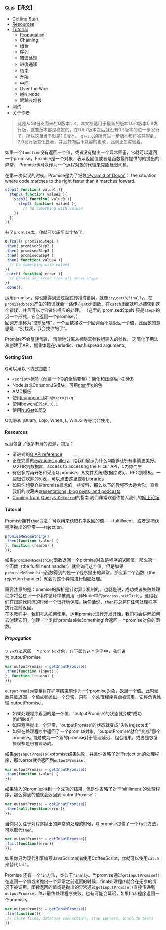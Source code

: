 ### Q.js【译文】

* [Getting Start](#getting-start)
* [Resources](#resources)
* [Tutorial](#tutorial)
  * [Propagation](#propagation)
  * Chaining
  * 组合
  * 序列
  * 错误处理
  * 进度通知
  * 结束
  * 开始
  * 中间
  * Over the Wire
  * 适配Node
  * 跟踪长堆栈
*  测试
* 关于作者



> 这是从Git分支而来的Q版本`1.0`。本文档适用于最新的版本1.0和版本0.9发行版，这些版本都是稳定的，在0.9.7版本之后就没有0.9版本的进一步发行了，所以这相当于就是1.0版本。
> `q@~1.0`的所有进一步版本都将被兼容到。2.0发行版变化显著，并且其向后不兼容的更改，此刻正在实验着。 <br>

如果一个`function`没有返回一个值，或者没有抛出一个异常阻塞，它就可以返回一个promise。Promise是一个对象，表示返回值或者是函数最终提供的的抛出的异常。
Promise也可以作为一个[远程对象](https://github.com/kriskowal/q-connection)的代理来克服延迟问题。  <br>

在第一次实现的时候，Promise是为了拯救[“Pyramid of Doom”](http://calculist.org/blog/2011/12/14/why-coroutines-wont-work-on-the-web/)： the situation where code marches to the right faster
than it marches forward.  <br>
```javascript
step1( function( value1 ){
  step2( function( value2 ){
    step3( function( value3 ){
      step4( function( value4 ){ 
        // Do something with value4
    })
  })
})
```
有了promise库，你就可以压平金字塔了。
```javascript
Q.fcall( promisedStep1 )
.then( promisedStep2 )
.then( promisedStep3 )
.then( promisedStep4 )
.then( function( value4 ){
  // Do something with value4
})
.catch( function( error ){
  // Handle any error from all above steps
})
.done();
```
运用promise，你也能得到通过隐式传播的错误，就像`try`,`catch`,`finally`。在`promisedStep1`产生的错误就会一路传向`catch`函数，在`catch`里面就可以捕获到这个错误，并且可以对它做出相应的处理。
（这里的'promisedStpeN'只是`stepN`的另一个形式，它会返回一个promise。） <br>
回调方法称为“控制反转”，一个函数接收一个回调而不是返回一个值，此函数的意思是：“别找我，我会找你的了”。 <br>

Promise不会[反转](http://www.slideshare.net/domenicdenicola/callbacks-promises-and-coroutines-oh-my-the-evolution-of-asynchronicity-in-javascript)倒转，
清晰地分离从控制流参数组输入的参数。
这简化了用法和创建了API，侧重体现在variadic、rest和spread arguments。  

#### Getting Start
Q可以用以下方式加载：
* `<script>`标签（创建一个Q的全局变量）：简化和压缩后 ~2.5KB 
* Node.js或CommonJS模块，可用[npm](https://www.npmjs.com/)里[q](https://www.npmjs.com/package/q)的包
* AMD模板
* 使用[component](https://github.com/componentjs/component)如同`microjs/q`
* 使用[bower](https://bower.io/)如同`q#1.0.1`
* 使用[NuGet](http://www.nuget.org/)如同[Q](https://www.nuget.org/packages/q)

Q能够和 jQuery, Dojo, When.js, WinJS,等等混合使用。



#### Resources
[wiki](https://github.com/kriskowal/q/wiki)包含了很多有用的资源，包括：
* 渐进式的[Q API reference](https://github.com/kriskowal/q/wiki/API-Reference)
* 正在完善的[examples gallery](https://github.com/kriskowal/q/wiki/Examples-Gallery)，给我们展示为什么Q能够让所有事情更美好。从XHR到数据库，access to accessing the Flickr API，Q为你而生
* 有很多库再开发和采用Q promise，从文件系统/数据库访问、RPC到模板。一些很受欢迎的列表，可以点击这里查看[Libraries](https://github.com/kriskowal/q/wiki/Libraries)
* 如果你想要介绍promise概念的一些资料，那么以下的教程不大适合你，查看我们的收藏夹[presentations, blog posts, and podcasts](https://github.com/kriskowal/q/wiki/General-Promise-Resources)
* [Coming from jQuery`$.Deferred`](https://github.com/kriskowal/q/wiki/Coming-from-jQuery)的指南
我们非常欢迎你加入我们的[网上论坛](https://groups.google.com/forum/#!forum/q-continuum)


#### Tutorial
Promise拥有`then`方法：可以用来获取程序返回的值——fulfillment，或者是捕获程序抛出的异常——rejection。   
```javascript
promiseMeSomething()
.then(function (value) {
}, function (reason) {
});
```
如果`promiseMeSomething`函数返回一个promise对象是程序的返回值，那么第一个函数（the fulfillment handler）就会访问这个值。但是如果`promiseMeSomething`函数得到的是一个程序抛出的异常，那么第二个函数（the rejection handler）就会对这个异常进行相应处理。 <br>

需要注意的是：promise的解析是针对异步机制的。也就是说，成功或者失败处理程序将会在下一个事件循环中被调用（即Node中的`process.nextTick`）。这给我们在跟踪代码流的时候一个很好地保障。换句话说，`then`将总是在任何处理程序执行之前返回。   <br>
在本教程中，我们将从如何使用、运用promise进行开发开始。我们将会讲解如何去创建它们，创建一个类似'promiseMeSomething'会返回一个promise对象的函数。

##### Propagation
`then`方法返回一个promise对象，在下面的这个例子中，我们设为'outputPromise' 
```javascript
var outputPromise = getInputPromise()
.then(function (input) {
}, function (reason) {
});
```
`outputPromise`变量将在程序结束前作为一个promise对象，返回一个值。此时函数只能返回一个值或者抛出一个异常。只有一个处理程序将会被调用，它将负责处理'outputPromise'。   
* 如果处理程序返回的是一个值，'outputPromise'的状态就变成“成功(fulfilled)”
* 如果程序抛出一个异常，'outputPromise'的状态就变成“失败(rejected)”
* 如果在处理程序中返回了一个promise对象，'outputPromise'就会"变成"那个promise。能够成为一个新的promise对于管理延迟、组合结果，或者是恢复错误都是很有帮助的。 <br>

如果`getInputPromise()`promise结果失败，并且你省略了对于rejection的处理程序，那么error就会返回到`outputPromise`：
```javascript
var outputPromise = getInputPromise()
.then(function (value) {
});
```
 如果输入的promise得到一个成功的结果，但是你省略了对于fulfillment 的处理程序，那么得到的值就会返回到'outputPromise'：
 ```javascript
 var outputPromise = getInputPromise()
 .then(null,function(error){
 });
 ```
 
 当你只关注于对程序抛出的异常的处理的时候，Q promise提供了一个`fail`方法，可以取代`then`。
 ```javascript
 var outputPromise = getInputPromise()
 .fail(function(error){
 });
 ```
如果你只为现代引擎编写JavaScript或者使用CoffeeScript，你就可以使用`catch`来替代`fail`。   <br>
 
Promise 还有一个`fin`方法，类似于`finally`。当promise通过`getInputPromise()`在返回一个值或者抛出一个异常之前返回的时候，final处理程序就会在无参的情况下被调用。函数返回的值或是抛出的异常通过`getInputPromise()`直接传递到`outputPromise`，除非最终处理程序失败，也有可能会延迟，如果final程序返回一个promise。    <br>
```javascript
var outputPromise = getInputPromise()
.fin(function(){
 // close files, database connections, stop servers, conclude tests
})
```


 
